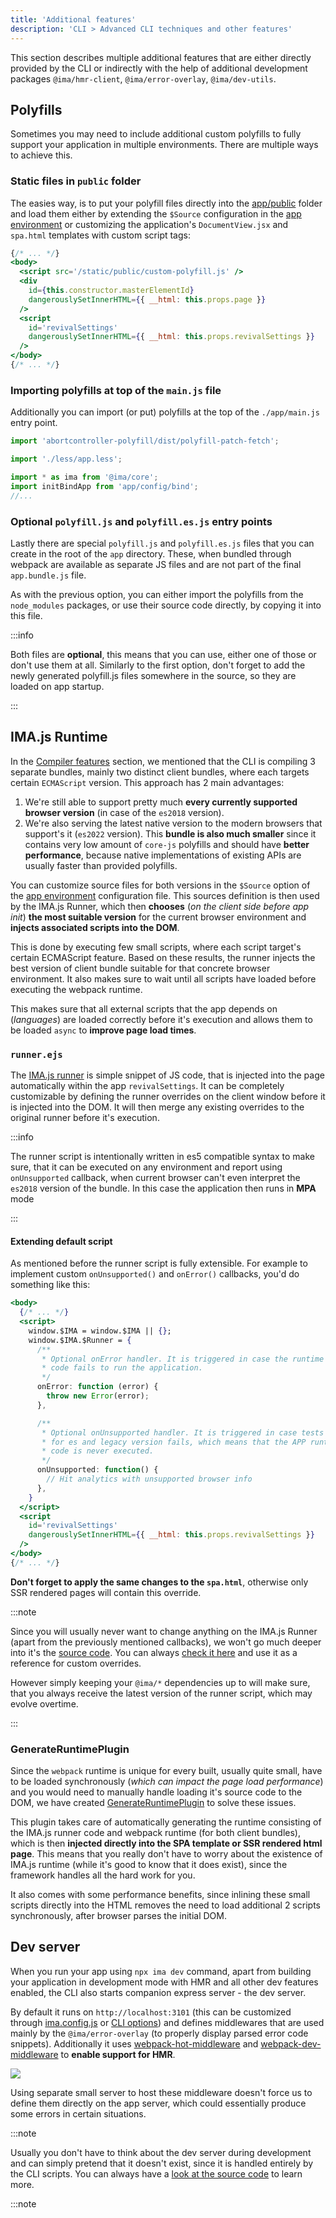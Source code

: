 ```yaml
---
title: 'Additional features'
description: 'CLI > Advanced CLI techniques and other features'
---
```


This section describes multiple additional features that are either directly provided by the CLI or indirectly with the help of additional development packages `@ima/hmr-client`, `@ima/error-overlay`, `@ima/dev-utils`.

## Polyfills

Sometimes you may need to include additional custom polyfills to fully support your application in multiple environments. There are multiple ways to achieve this.

### Static files in `public` folder

The easies way, is to put your polyfill files directly into the [app/public](./compiler-features.md#apppublic-folder) folder and load them either by extending the `$Source` configuration in the [app environment](https://github.com/seznam/ima/blob/next/packages/create-ima-app/template/server/config/environment.js#L29) or customizing the application's `DocumentView.jsx` and `spa.html` templates with custom script tags:

```jsx title=./app/document/DocumentView.jsx
{/* ... */}
<body>
  <script src='/static/public/custom-polyfill.js' />
  <div
    id={this.constructor.masterElementId}
    dangerouslySetInnerHTML={{ __html: this.props.page }}
  />
  <script
    id='revivalSettings'
    dangerouslySetInnerHTML={{ __html: this.props.revivalSettings }}
  />
</body>
{/* ... */}
```

### Importing polyfills at top of the `main.js` file

Additionally you can import (or put) polyfills at the top of the `./app/main.js` entry point.

```js title=./app/main.js
import 'abortcontroller-polyfill/dist/polyfill-patch-fetch';

import './less/app.less';

import * as ima from '@ima/core';
import initBindApp from 'app/config/bind';
//...
```

### Optional `polyfill.js` and `polyfill.es.js` entry points

Lastly there are special `polyfill.js` and `polyfill.es.js` files that you can create in the root of the `app` directory. These, when bundled through webpack are available as separate JS files and are not part of the final `app.bundle.js` file.

As with the previous option, you can either import the polyfills from the `node_modules` packages, or use their source code directly, by copying it into this file.

:::info

Both files are **optional**, this means that you can use, either one of those or don't use them at all. Similarly to the first option, don't forget to add the newly generated polyfill.js files somewhere in the source, so they are loaded on app startup.

:::

## IMA.js Runtime

In the [Compiler features](./compiler-features.md#server-and-client-bundles) section, we mentioned that the CLI is compiling 3 separate bundles, mainly two distinct client bundles, where each targets certain `ECMAScript` version. This approach has 2 main advantages:

1. We're still able to support pretty much **every currently supported browser version** (in case of the `es2018` version).
2. We're also serving the latest native version to the modern browsers that support's it (`es2022` version). This **bundle is also much smaller** since it contains very low amount of `core-js` polyfills and should have **better performance**, because native implementations of existing APIs are usually faster than provided polyfills.

You can customize source files for both versions in the `$Source` option of the [app environment](https://github.com/seznam/ima/blob/next/packages/create-ima-app/template/server/config/environment.js#L29) configuration file. This sources definition is then used by the IMA.js Runner, which then **chooses** (*on the client side before app init*) **the most suitable version** for the current browser environment and **injects associated scripts into the DOM**.

This is done by executing few small scripts, where each script target's certain ECMAScript feature. Based on these results, the runner injects the best version of client bundle suitable for that concrete browser environment. It also makes sure to wait until all scripts have loaded before executing the webpack runtime.

This makes sure that all external scripts that the app depends on (*languages*) are loaded correctly before it's execution and allows them to be loaded `async` to **improve page load times**.

### `runner.ejs`

The [IMA.js runner](https://github.com/seznam/ima/blob/next/packages/core/polyfill/runner.ejs) is simple snippet of JS code, that is injected into the page automatically within the app `revivalSettings`. It can be completely customizable by defining the runner overrides on the client window before it is injected into the DOM. It will then merge any existing overrides to the original runner before it's execution.

:::info

The runner script is intentionally written in es5 compatible syntax to make sure, that it can be executed on any environment and report using `onUnsupported` callback, when current browser can't even interpret the `es2018` version of the bundle. In this case the application then runs in **MPA** mode

:::


#### Extending default script

As mentioned before the runner script is fully extensible. For example to implement custom `onUnsupported()` and `onError()` callbacks, you'd do something like this:


```jsx title=./app/document/DocumentView.jsx
<body>
  {/* ... */}
  <script>
    window.$IMA = window.$IMA || {};
    window.$IMA.$Runner = {
      /**
       * Optional onError handler. It is triggered in case the runtime
       * code fails to run the application.
       */
      onError: function (error) {
        throw new Error(error);
      },

      /**
       * Optional onUnsupported handler. It is triggered in case tests
       * for es and legacy version fails, which means that the APP runtime
       * code is never executed.
       */
      onUnsupported: function() {
        // Hit analytics with unsupported browser info
      },
    }
  </script>
  <script
    id='revivalSettings'
    dangerouslySetInnerHTML={{ __html: this.props.revivalSettings }}
  />
</body>
{/* ... */}
```

**Don't forget to apply the same changes to the `spa.html`**, otherwise only SSR rendered pages will contain this override.

:::note

Since you will usually never want to change anything on the IMA.js Runner (apart from the previously mentioned callbacks), we won't go much deeper into it's the [source code](https://github.com/seznam/ima/blob/next/packages/core/polyfill/runner.ejs). You can always [check it here](https://github.com/seznam/ima/blob/next/packages/core/polyfill/runner.ejs) and use it as a reference for custom overrides.

However simply keeping your `@ima/*` dependencies up to will make sure, that you always receive the latest version of the runner script, which may evolve overtime.

:::

### GenerateRuntimePlugin

Since the `webpack` runtime is unique for every built, usually quite small, have to be loaded synchronously (*which can impact the page load performance*) and you would need to manually handle loading it's source code to the DOM, we have created [GenerateRuntimePlugin](https://github.com/seznam/ima/blob/next/packages/cli/src/webpack/plugins/GenerateRunnerPlugin/index.ts) to solve these issues.

This plugin takes care of automatically generating the runtime consisting of the IMA.js runner code and webpack runtime (for both client bundles), which is then **injected directly into the SPA template or SSR rendered html page**. This means that you really don't have to worry about the existence of IMA.js runtime (while it's good to know that it does exist), since the framework handles all the hard work for you.

It also comes with some performance benefits, since inlining these small scripts directly into the HTML removes the need to load additional 2 scripts synchronously, after browser parses the initial DOM.

## Dev server

When you run your app using `npx ima dev` command, apart from building your application in development mode with HMR and all other dev features enabled, the CLI also starts companion express server - the dev server.

By default it runs on `http://localhost:3101` (this can be customized through [ima.config.js](./ima.config.js.md#devserver) or [CLI options](./cli.md#dev-server-options)) and defines middlewares that are used mainly by the `@ima/error-overlay` (to properly display parsed error code snippets). Additionally it uses [webpack-hot-middleware](https://www.npmjs.com/package/webpack-hot-middleware) and [webpack-dev-middleware](https://www.npmjs.com/package/webpack-dev-middleware) to **enable support for HMR**.

![](/img/docs/cli-error-overlay.jpg)


Using separate small server to host these middleware doesn't force us to define them directly on the app server, which could essentially produce some errors in certain situations.

:::note

Usually you don't have to think about the dev server during development and can simply pretend that it doesn't exist, since it is handled entirely by the CLI scripts. You can always have a [look at the source code](https://github.com/seznam/ima/blob/next/packages/cli/src/dev-server/devServer.ts) to learn more.

:::note

